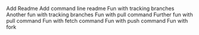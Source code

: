 Add Readme
Add command line readme
Fun with tracking branches
Another fun with tracking branches
Fun with pull command
Further fun with pull command
Fun with fetch command
Fun with push command
Fun with fork